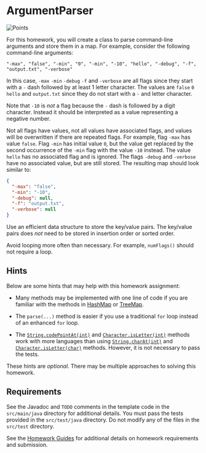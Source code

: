 ArgumentParser
=================================================

![Points](../../blob/badges/points.svg)

For this homework, you will create a class to parse command-line arguments and store them in a map. For example, consider the following command-line arguments:

```
"-max", "false", "-min", "0", "-min", "-10", "hello", "-debug", "-f", "output.txt", "-verbose"
```

In this case, `-max` `-min` `-debug` `-f` and `-verbose` are all flags since they start with a `-` dash followed by at least 1 letter character. The values are `false` `0` `hello` and `output.txt` since they do not start with a `-` and letter character.

Note that `-10` is *not* a flag because the `-` dash is followed by a digit character. Instead it should be interpreted as a value representing a negative number.

Not all flags have values, not all values have associated flags, and values will be overwritten if there are repeated flags. For example, flag `-max` has value `false`. Flag `-min` has initial value `0`, but the value get replaced by the second occurrence of the `-min` flag with the value `-10` instead. The value `hello` has no associated flag and is ignored. The flags `-debug` and `-verbose` have no associated value, but are still stored. The resulting map should look similar to:

```json
{
  "-max": "false",
  "-min": "-10",
  "-debug": null,
  "-f": "output.txt",
  "-verbose": null
}
```

Use an efficient data structure to store the key/value pairs. The key/value pairs does *not* need to be stored in insertion order or sorted order.

Avoid looping more often than necessary. For example, `numFlags()` should not require a loop.

## Hints ##

Below are some hints that may help with this homework assignment:

- Many methods may be implemented with one line of code if you are familiar with the methods in [HashMap](https://www.cs.usfca.edu/~cs272/javadoc/api/java.base/java/util/HashMap.html) or [TreeMap](https://www.cs.usfca.edu/~cs272/javadoc/api/java.base/java/util/TreeMap.html).

- The `parse(...)` method is easier if you use a traditional `for` loop instead of an enhanced `for` loop.

- The [`String.codePointAt(int)`](https://www.cs.usfca.edu/~cs272/javadoc/api/java.base/java/lang/String.html#codePointAt(int)) and [`Character.isLetter(int)`](https://www.cs.usfca.edu/~cs272/javadoc/api/java.base/java/lang/Character.html#isLetter(int)) methods work with more languages than using [`String.charAt(int)`](https://www.cs.usfca.edu/~cs272/javadoc/api/java.base/java/lang/String.html#charAt(int)) and [`Character.isLetter(char)`](https://www.cs.usfca.edu/~cs272/javadoc/api/java.base/java/lang/Character.html#isLetter(char)) methods. However, it is not necessary to pass the tests.

These hints are *optional*. There may be multiple approaches to solving this homework.

## Requirements ##

See the Javadoc and `TODO` comments in the template code in the `src/main/java` directory for additional details. You must pass the tests provided in the `src/test/java` directory. Do not modify any of the files in the `src/test` directory.

See the [Homework Guides](https://usf-cs272-spring2022.github.io/guides/homework/) for additional details on homework requirements and submission.
